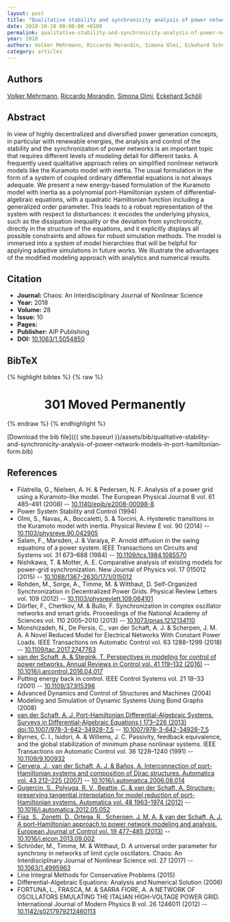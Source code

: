 ```yaml
---
layout: post
title: "Qualitative stability and synchronicity analysis of power network models in port-Hamiltonian form"
date: 2018-10-18 00:00:00 +0100
permalink: qualitative-stability-and-synchronicity-analysis-of-power-network-models-in-port-hamiltonian-form
year: 2018
authors: Volker Mehrmann, Riccardo Morandin, Simona Olmi, Eckehard Schöll
category: articles
---
```

 
## Authors
[Volker Mehrmann](authors/volker-mehrmann), [Riccardo Morandin](authors/riccardo-morandin), [Simona Olmi](authors/simona-olmi), [Eckehard Schöll](authors/eckehard-scholl)
 
## Abstract
In view of highly decentralized and diversified power generation concepts, in particular with renewable energies, the analysis and control of the stability and the synchronization of power networks is an important topic that requires different levels of modeling detail for different tasks. A frequently used qualitative approach relies on simplified nonlinear network models like the Kuramoto model with inertia. The usual formulation in the form of a system of coupled ordinary differential equations is not always adequate. We present a new energy-based formulation of the Kuramoto model with inertia as a polynomial port-Hamiltonian system of differential-algebraic equations, with a quadratic Hamiltonian function including a generalized order parameter. This leads to a robust representation of the system with respect to disturbances: it encodes the underlying physics, such as the dissipation inequality or the deviation from synchronicity, directly in the structure of the equations, and it explicitly displays all possible constraints and allows for robust simulation methods. The model is immersed into a system of model hierarchies that will be helpful for applying adaptive simulations in future works. We illustrate the advantages of the modified modeling approach with analytics and numerical results.
 
## Citation
- **Journal:** Chaos: An Interdisciplinary Journal of Nonlinear Science
- **Year:** 2018
- **Volume:** 28
- **Issue:** 10
- **Pages:** 
- **Publisher:** AIP Publishing
- **DOI:** [10.1063/1.5054850](https://doi.org/10.1063/1.5054850)
 
## BibTeX
{% highlight bibtex %}
{% raw %}
<html>
<head><title>301 Moved Permanently</title></head>
<body>
<center><h1>301 Moved Permanently</h1></center>
</body>
</html>
{% endraw %}
{% endhighlight %}
 
[Download the bib file]({{ site.baseurl }}/assets/bib/qualitative-stability-and-synchronicity-analysis-of-power-network-models-in-port-hamiltonian-form.bib)
 
## References
- Filatrella, G., Nielsen, A. H. & Pedersen, N. F. Analysis of a power grid using a Kuramoto-like model. The European Physical Journal B vol. 61 485–491 (2008) -- [10.1140/epjb/e2008-00098-8](https://doi.org/10.1140/epjb/e2008-00098-8)
- Power System Stability and Control (1994)
- Olmi, S., Navas, A., Boccaletti, S. & Torcini, A. Hysteretic transitions in the Kuramoto model with inertia. Physical Review E vol. 90 (2014) -- [10.1103/physreve.90.042905](https://doi.org/10.1103/physreve.90.042905)
- Salam, F., Marsden, J. & Varaiya, P. Arnold diffusion in the swing equations of a power system. IEEE Transactions on Circuits and Systems vol. 31 673–688 (1984) -- [10.1109/tcs.1984.1085570](https://doi.org/10.1109/tcs.1984.1085570)
- Nishikawa, T. & Motter, A. E. Comparative analysis of existing models for power-grid synchronization. New Journal of Physics vol. 17 015012 (2015) -- [10.1088/1367-2630/17/1/015012](https://doi.org/10.1088/1367-2630/17/1/015012)
- Rohden, M., Sorge, A., Timme, M. & Witthaut, D. Self-Organized Synchronization in Decentralized Power Grids. Physical Review Letters vol. 109 (2012) -- [10.1103/physrevlett.109.064101](https://doi.org/10.1103/physrevlett.109.064101)
- Dörfler, F., Chertkov, M. & Bullo, F. Synchronization in complex oscillator networks and smart grids. Proceedings of the National Academy of Sciences vol. 110 2005–2010 (2013) -- [10.1073/pnas.1212134110](https://doi.org/10.1073/pnas.1212134110)
- Monshizadeh, N., De Persis, C., van der Schaft, A. J. & Scherpen, J. M. A. A Novel Reduced Model for Electrical Networks With Constant Power Loads. IEEE Transactions on Automatic Control vol. 63 1288–1299 (2018) -- [10.1109/tac.2017.2747763](https://doi.org/10.1109/tac.2017.2747763)
- [van der Schaft, A. & Stegink, T. Perspectives in modeling for control of power networks. Annual Reviews in Control vol. 41 119–132 (2016)](perspectives-in-modeling-for-control-of-power-networks) -- [10.1016/j.arcontrol.2016.04.017](https://doi.org/10.1016/j.arcontrol.2016.04.017)
- Putting energy back in control. IEEE Control Systems vol. 21 18–33 (2001) -- [10.1109/37.915398](https://doi.org/10.1109/37.915398)
- Advanced Dynamics and Control of Structures and Machines (2004)
- Modeling and Simulation of Dynamic Systems Using Bond Graphs (2008)
- [van der Schaft, A. J. Port-Hamiltonian Differential-Algebraic Systems. Surveys in Differential-Algebraic Equations I 173–226 (2013) doi:10.1007/978-3-642-34928-7_5](port-hamiltonian-differential-algebraic-systems) -- [10.1007/978-3-642-34928-7_5](https://doi.org/10.1007/978-3-642-34928-7_5)
- Byrnes, C. I., Isidori, A. & Willems, J. C. Passivity, feedback equivalence, and the global stabilization of minimum phase nonlinear systems. IEEE Transactions on Automatic Control vol. 36 1228–1240 (1991) -- [10.1109/9.100932](https://doi.org/10.1109/9.100932)
- [Cervera, J., van der Schaft, A. J. & Baños, A. Interconnection of port-Hamiltonian systems and composition of Dirac structures. Automatica vol. 43 212–225 (2007)](interconnection-of-port-hamiltonian-systems-and-composition-of-dirac-structures) -- [10.1016/j.automatica.2006.08.014](https://doi.org/10.1016/j.automatica.2006.08.014)
- [Gugercin, S., Polyuga, R. V., Beattie, C. & van der Schaft, A. Structure-preserving tangential interpolation for model reduction of port-Hamiltonian systems. Automatica vol. 48 1963–1974 (2012)](structure-preserving-tangential-interpolation-for-model-reduction-of-port-hamiltonian-systems) -- [10.1016/j.automatica.2012.05.052](https://doi.org/10.1016/j.automatica.2012.05.052)
- [Fiaz, S., Zonetti, D., Ortega, R., Scherpen, J. M. A. & van der Schaft, A. J. A port-Hamiltonian approach to power network modeling and analysis. European Journal of Control vol. 19 477–485 (2013)](a-port-hamiltonian-approach-to-power-network-modeling-and-analysis) -- [10.1016/j.ejcon.2013.09.002](https://doi.org/10.1016/j.ejcon.2013.09.002)
- Schröder, M., Timme, M. & Witthaut, D. A universal order parameter for synchrony in networks of limit cycle oscillators. Chaos: An Interdisciplinary Journal of Nonlinear Science vol. 27 (2017) -- [10.1063/1.4995963](https://doi.org/10.1063/1.4995963)
- Line Integral Methods for Conservative Problems (2015)
- Differential-Algebraic Equations: Analysis and Numerical Solution (2006)
- FORTUNA, L., FRASCA, M. & SARRA FIORE, A. A NETWORK OF OSCILLATORS EMULATING THE ITALIAN HIGH-VOLTAGE POWER GRID. International Journal of Modern Physics B vol. 26 1246011 (2012) -- [10.1142/s0217979212460113](https://doi.org/10.1142/s0217979212460113)

